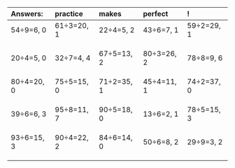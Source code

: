 | Answers: | practice | makes | perfect | ! |
| :--- | :--- | :--- | :--- | :--- |
| 54÷9=6, 0 | 61÷3=20, 1 | 22÷4=5, 2 | 43÷6=7, 1 | 59÷2=29, 1 | 
|   |   |   |   |   | 
|   |   |   |   |   | 
|   |   |   |   |   | 
| 20÷4=5, 0 | 32÷7=4, 4 | 67÷5=13, 2 | 80÷3=26, 2 | 78÷8=9, 6 | 
|   |   |   |   |   | 
|   |   |   |   |   | 
|   |   |   |   |   | 
| 80÷4=20, 0 | 75÷5=15, 0 | 71÷2=35, 1 | 45÷4=11, 1 | 74÷2=37, 0 | 
|   |   |   |   |   | 
|   |   |   |   |   | 
|   |   |   |   |   | 
| 39÷6=6, 3 | 95÷8=11, 7 | 90÷5=18, 0 | 13÷6=2, 1 | 78÷5=15, 3 | 
|   |   |   |   |   | 
|   |   |   |   |   | 
|   |   |   |   |   | 
| 93÷6=15, 3 | 90÷4=22, 2 | 84÷6=14, 0 | 50÷6=8, 2 | 29÷9=3, 2 | 
|   |   |   |   |   | 
|   |   |   |   |   | 
|   |   |   |   |   | 
